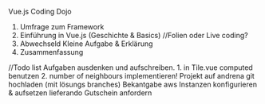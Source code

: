 Vue.js Coding Dojo
1. Umfrage zum Framework
2. Einführung in Vue.js (Geschichte & Basics) //Folien oder Live coding?
3. Abwechseld Kleine Aufgabe & Erklärung
4. Zusammenfassung

//Todo list 
Aufgaben ausdenken und aufschreiben.
    1. in Tile.vue computed benutzen
    2. number of neighbours implementieren!
Projekt auf andrena git hochladen (mit lösungs branches)
Bekantgabe
aws Instanzen konfigurieren & aufsetzen
lieferando Gutschein anfordern
